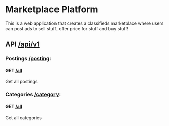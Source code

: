 # Marketplace Platform

This is a web application that creates a classifieds marketplace where users can post ads to sell stuff, offer price for stuff and buy stuff!

## API [/api/v1]()

### Postings [/posting]():
#### GET [/all](http://localhost:8081/api/v1/posting/all)
Get all postings

### Categories [/category]():
#### GET [/all](http://localhost:8081/api/v1/category/all)
Get all categories
